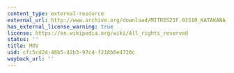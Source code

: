 ```yaml
---
content_type: external-resource
external_url: http://www.archive.org/download/MITRES21F.01S10_KATAKANA_EXERCISES/4b7.mov
has_external_license_warning: true
license: https://en.wikipedia.org/wiki/All_rights_reserved
status: ''
title: MOV
uid: cfc5cd24-46b5-42b3-97c4-f218b6e4720c
wayback_url: ''
---
```


